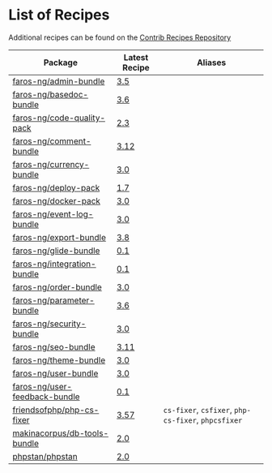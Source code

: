 # List of Recipes

Additional recipes can be found on the [Contrib Recipes Repository](https://github.com/symfony/recipes-contrib/blob/flex/main/RECIPES.md)

| Package | Latest Recipe | Aliases |
| --- | --- | --- |
| [faros-ng/admin-bundle](https://packagist.org/packages/faros-ng/admin-bundle) | [3.5](faros-ng/admin-bundle/3.5) |  |
| [faros-ng/basedoc-bundle](https://packagist.org/packages/faros-ng/basedoc-bundle) | [3.6](faros-ng/basedoc-bundle/3.6) |  |
| [faros-ng/code-quality-pack](https://packagist.org/packages/faros-ng/code-quality-pack) | [2.3](faros-ng/code-quality-pack/2.3) |  |
| [faros-ng/comment-bundle](https://packagist.org/packages/faros-ng/comment-bundle) | [3.12](faros-ng/comment-bundle/3.12) |  |
| [faros-ng/currency-bundle](https://packagist.org/packages/faros-ng/currency-bundle) | [3.0](faros-ng/currency-bundle/3.0) |  |
| [faros-ng/deploy-pack](https://packagist.org/packages/faros-ng/deploy-pack) | [1.7](faros-ng/deploy-pack/1.7) |  |
| [faros-ng/docker-pack](https://packagist.org/packages/faros-ng/docker-pack) | [3.0](faros-ng/docker-pack/3.0) |  |
| [faros-ng/event-log-bundle](https://packagist.org/packages/faros-ng/event-log-bundle) | [3.0](faros-ng/event-log-bundle/3.0) |  |
| [faros-ng/export-bundle](https://packagist.org/packages/faros-ng/export-bundle) | [3.8](faros-ng/export-bundle/3.8) |  |
| [faros-ng/glide-bundle](https://packagist.org/packages/faros-ng/glide-bundle) | [0.1](faros-ng/glide-bundle/0.1) |  |
| [faros-ng/integration-bundle](https://packagist.org/packages/faros-ng/integration-bundle) | [0.1](faros-ng/integration-bundle/0.1) |  |
| [faros-ng/order-bundle](https://packagist.org/packages/faros-ng/order-bundle) | [3.0](faros-ng/order-bundle/3.0) |  |
| [faros-ng/parameter-bundle](https://packagist.org/packages/faros-ng/parameter-bundle) | [3.6](faros-ng/parameter-bundle/3.6) |  |
| [faros-ng/security-bundle](https://packagist.org/packages/faros-ng/security-bundle) | [3.0](faros-ng/security-bundle/3.0) |  |
| [faros-ng/seo-bundle](https://packagist.org/packages/faros-ng/seo-bundle) | [3.11](faros-ng/seo-bundle/3.11) |  |
| [faros-ng/theme-bundle](https://packagist.org/packages/faros-ng/theme-bundle) | [3.0](faros-ng/theme-bundle/3.0) |  |
| [faros-ng/user-bundle](https://packagist.org/packages/faros-ng/user-bundle) | [3.0](faros-ng/user-bundle/3.0) |  |
| [faros-ng/user-feedback-bundle](https://packagist.org/packages/faros-ng/user-feedback-bundle) | [0.1](faros-ng/user-feedback-bundle/0.1) |  |
| [friendsofphp/php-cs-fixer](https://packagist.org/packages/friendsofphp/php-cs-fixer) | [3.57](friendsofphp/php-cs-fixer/3.57) | `cs-fixer`, `csfixer`, `php-cs-fixer`, `phpcsfixer` |
| [makinacorpus/db-tools-bundle](https://packagist.org/packages/makinacorpus/db-tools-bundle) | [2.0](makinacorpus/db-tools-bundle/2.0) |  |
| [phpstan/phpstan](https://packagist.org/packages/phpstan/phpstan) | [2.0](phpstan/phpstan/2.0) |  |